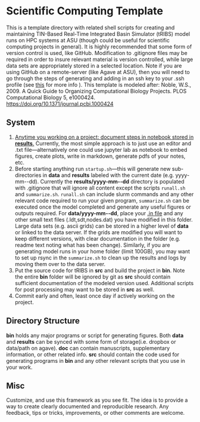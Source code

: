 # Scientific Computing Template
This is a template directory with related shell scripts for creating and maintaining TIN-Based Real-Time Integrated Basin Simulator (tRIBS) model runs on HPC systems at ASU (though could be useful for scientific computing projects in general). It is highly recommended that some form of version control is used, like GitHub. Modification to .gitignore files may be required in order to insure relevant material is version controlled, while large data sets are appropriately stored in a selected location. Note if you are using GitHub on a remote-server (like Agave at ASU), then you will need to go through the steps of generating and adding in an ssh key to your .ssh profile (see [this](https://asurc.atlassian.net/wiki/spaces/RC/pages/1626570754/Connecting+to+GitHub+via+SSH) for more info ). This template is modeled after: Noble, W.S., 2009. A Quick Guide to Organizing Computational Biology Projects. PLOS Computational Biology 5, e1000424. https://doi.org/10.1371/journal.pcbi.1000424


## System
1. <ins>Anytime you working on a project: document steps in notebook stored in **results**.</ins> Currently, the most simple approach is to just use an editor and .txt file&mdash;alternatively one could use jupyter lab as notebook to embed figures, create plots, write in markdown, generate pdfs of your notes, etc.
2. Before starting anything run ```startup.sh```&mdash;this will generate new sub-directories in **data** and **results** labeled with the current date (e.g. yyyy-mm--dd). Currently the **results/yyyy-mm--dd** directory is populated with .gitignore that will ignore all content except the scripts ```runall.sh``` and ```summarize.sh```. ```runall.sh``` can include slurm commands and any other relevant code required to run your given program, ```summarize.sh``` can be executed once the model completed and generate any useful figures or outputs required. For **data/yyyy-mm--dd**, place your <ins>.in file</ins> and any other small text files (.ldt,sdt,nodes.dat) you have modified in this folder. Large data sets (e.g. ascii grids) can be stored in a higher level of **data** or linked to the data server. If the grids are modified you will want to keep different versions, with clear documentation in the folder (e.g. readme text noting what has been change). Similarly, if you are generating model runs in your home folder (limit 100GB), you may want to set up rsync in the ```summarize.sh``` to clean up the results and logs by moving them over to the data server. 
3. Put the source code for tRIBS in **src** and build the project in **bin**. Note the entire **bin** folder will be ignored by git as **src** should contain sufficient documentation of the modeled version used. Additional scripts for post processing may want to be stored in **src** as well.
4. Commit early and often, least once day if actively working on the project.


## Directory Structure
**bin** holds any major programs or script for generating figures. Both **data** and **results** can be synced with some form of storage(i.e. dropbox or data/path on agave). **doc** can contain manuscripts, supplementary information, or other related info. **src** should contain the code used for generating programs in **bin** and any other relevant scripts that you use in your work.

## Misc
Customize, and use this framework as you see fit. The idea is to provide a way to create clearly documented and reproducible research.
Any feedback, tips or tricks, improvements, or other comments are welcome.
